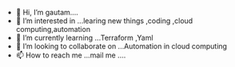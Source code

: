 - 👋 Hi, I’m gautam....
- 👀 I’m interested in ...learing new things ,coding ,cloud computing,automation
- 🌱 I’m currently learning ...Terraform ,Yaml 
- 💞️ I’m looking to collaborate on ...Automation in cloud computing
- 📫 How to reach me ...mail me ....

<!---
gautam4921/gautam4921 is a ✨ special ✨ repository because its `README.md` (this file) appears on your GitHub profile.
You can click the Preview link to take a look at your changes.
--->
